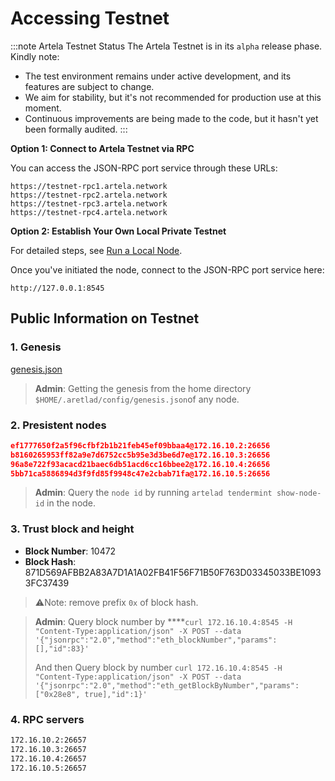 
# Accessing Testnet

:::note Artela Testnet Status
The Artela Testnet is in its `alpha` release phase. Kindly note:

- The test environment remains under active development, and its features are subject to change.
- We aim for stability, but it's not recommended for production use at this moment.
- Continuous improvements are being made to the code, but it hasn't yet been formally audited.
:::

**Option 1: Connect to Artela Testnet via RPC**

You can access the JSON-RPC port service through these URLs:

    https://testnet-rpc1.artela.network
    https://testnet-rpc2.artela.network
    https://testnet-rpc3.artela.network
    https://testnet-rpc4.artela.network

**Option 2: Establish Your Own Local Private Testnet**

For detailed steps, see [Run a Local Node](./full-node-setup).

Once you've initiated the node, connect to the JSON-RPC port service here:

    http://127.0.0.1:8545

## Public Information on Testnet

### 1. Genesis

[genesis.json](./genesis.json)

> **Admin**: Getting the genesis from the home directory `$HOME/.aretlad/config/genesis.json`of any node.
>

### 2. Presistent nodes

```json
ef1777650f2a5f96cfbf2b1b21feb45ef09bbaa4@172.16.10.2:26656
b8160265953ff82a9e7d6752cc5b95e3d3be6d7e@172.16.10.3:26656
96a8e722f93acacd21baec6db51acd6cc16bbee2@172.16.10.4:26656
5bb71ca5886894d3f9fd85f9948c47e2cbab71fa@172.16.10.5:26656
```

> **Admin**: Query the `node id` by running `artelad tendermint show-node-id` in the node.
>

### 3. Trust block and height

- **Block Number**: 10472
- **Block Hash**: 871D569AFBB2A83A7D1A1A02FB41F56F71B50F763D03345033BE10933FC37439

> ⚠️Note: remove prefix `0x` of block hash.
>

> **Admin**: Query block number by ****`curl 172.16.10.4:8545 -H "Content-Type:application/json" -X POST --data '{"jsonrpc":"2.0","method":"eth_blockNumber","params":[],"id":83}'`
>
>
> And then Query block by number `curl 172.16.10.4:8545 -H "Content-Type:application/json" -X POST --data '{"jsonrpc":"2.0","method":"eth_getBlockByNumber","params":["0x28e8", true],"id":1}'`
>

### 4. RPC servers

```bash
172.16.10.2:26657
172.16.10.3:26657
172.16.10.4:26657
172.16.10.5:26657
```